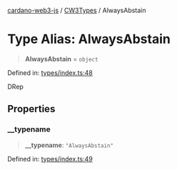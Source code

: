 [cardano-web3-js](../../../../index.md) / [CW3Types](../index.md) / AlwaysAbstain

# Type Alias: AlwaysAbstain

> **AlwaysAbstain** = `object`

Defined in: [types/index.ts:48](https://github.com/xray-network/cardano-web3-js/blob/main/src/types/index.ts#L48)

DRep

## Properties

### \_\_typename

> **\_\_typename**: `"AlwaysAbstain"`

Defined in: [types/index.ts:49](https://github.com/xray-network/cardano-web3-js/blob/main/src/types/index.ts#L49)
